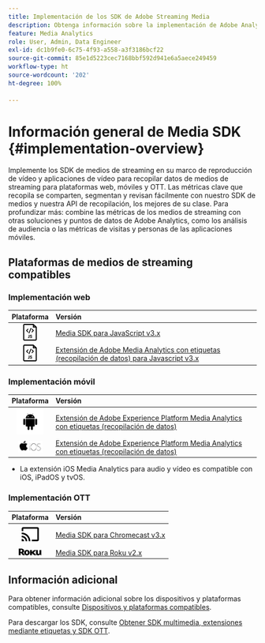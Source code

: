 ```yaml
---
title: Implementación de los SDK de Adobe Streaming Media
description: Obtenga información sobre la implementación de Adobe Analytics para medios de transmisión mediante Media SDK.
feature: Media Analytics
role: User, Admin, Data Engineer
exl-id: dc1b9fe0-6c75-4f93-a558-a3f3186bcf22
source-git-commit: 85e1d5223cec7168bbf592d941e6a5aece249459
workflow-type: ht
source-wordcount: '202'
ht-degree: 100%

---
```


# Información general de Media SDK {#implementation-overview}

Implemente los SDK de medios de streaming en su marco de reproducción de vídeo y aplicaciones de vídeo para recopilar datos de medios de streaming para plataformas web, móviles y OTT.  Las métricas clave que recopila se comparten, segmentan y revisan fácilmente con nuestro SDK de medios y nuestra API de recopilación, los mejores de su clase. Para profundizar más: combine las métricas de los medios de streaming con otras soluciones y puntos de datos de Adobe Analytics, como los análisis de audiencia o las métricas de visitas y personas de las aplicaciones móviles.

## Plataformas de medios de streaming compatibles

### Implementación web

| Plataforma | Versión |
|:----:|:----|
| <img src="assets/javascript-icon.png"> | [Media SDK para JavaScript v3.x](../../getting-started/download-sdks.md#web-implementation-download-web-sdk) |
| <img src="assets/javascript-icon.png"> | [Extensión de Adobe Media Analytics con etiquetas (recopilación de datos) para Javascript v3.x](../../getting-started/download-sdks.md#web-implementation-download-web-sdk) |

### Implementación móvil

| Plataforma | Versión |
|:----:|:----|
| <img src="assets/android-icon.png"> | [Extensión de Adobe Experience Platform Media Analytics con etiquetas (recopilación de datos)](../../getting-started/download-sdks.md#mobile-implementation-get-mobile-extension) |
| <img src="assets/apple-ios-icon.png"> | [Extensión de Adobe Experience Platform Media Analytics con etiquetas (recopilación de datos)](../../getting-started/download-sdks.md#mobile-implementation-get-mobile-extension) |

* La extensión iOS Media Analytics para audio y vídeo es compatible con iOS, iPadOS y tvOS.

### Implementación OTT

| Plataforma | Versión |
|:------:|:-----|
| <img src="assets/chromecast-icon.png"> | [Media SDK para Chromecast v3.x](../../getting-started/download-sdks.md#over-the-top-implementation-download-ott-libraries) |
| <img src="assets/roku-icon.png"> | [Media SDK para Roku v2.x](../../getting-started/download-sdks.md#over-the-top-implementation-download-ott-libraries) |


## Información adicional

Para obtener información adicional sobre los dispositivos y plataformas compatibles, consulte [Dispositivos y plataformas compatibles](/help/getting-started/supported-devices.md).

Para descargar los SDK, consulte [Obtener SDK multimedia, extensiones mediante etiquetas y SDK OTT](/help/getting-started/download-sdks.md).
